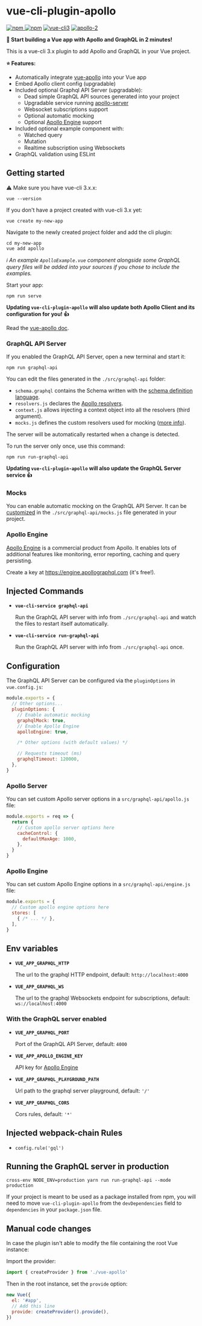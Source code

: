# vue-cli-plugin-apollo

[![npm](https://img.shields.io/npm/v/vue-cli-plugin-apollo.svg) ![npm](https://img.shields.io/npm/dm/vue-cli-plugin-apollo.svg)](https://www.npmjs.com/package/vue-cli-plugin-apollo)
[![vue-cli3](https://img.shields.io/badge/vue--cli-3.x-brightgreen.svg)](https://github.com/vuejs/vue-cli)
[![apollo-2](https://img.shields.io/badge/apollo-2.x-blue.svg)](https://www.apollographql.com/)

**:rocket: Start building a Vue app with Apollo and GraphQL in 2 minutes!**

This is a vue-cli 3.x plugin to add Apollo and GraphQL in your Vue project.

**:star: Features:**

- Automatically integrate [vue-apollo](https://github.com/Akryum/vue-apollo) into your Vue app
- Embed Apollo client config (upgradable)
- Included optional Graphql API Server (upgradable):
  - Dead simple GraphQL API sources generated into your project
  - Upgradable service running [apollo-server](https://www.apollographql.com/docs/apollo-server/)
  - Websocket subscriptions support
  - Optional automatic mocking
  - Optional [Apollo Engine](https://www.apollographql.com/engine) support
- Included optional example component with:
  - Watched query
  - Mutation
  - Realtime subscription using Websockets
- GraphQL validation using ESLint

## Getting started

:warning: Make sure you have vue-cli 3.x.x:

```
vue --version
```

If you don't have a project created with vue-cli 3.x yet:

```
vue create my-new-app
```

Navigate to the newly created project folder and add the cli plugin:

```
cd my-new-app
vue add apollo
```

*:information_source: An example `ApolloExample.vue` component alongside some GraphQL query files will be added into your sources if you chose to include the examples.*

Start your app:

```
npm run serve
```

**Updating `vue-cli-plugin-apollo` will also update both Apollo Client and its configuration for you! :+1:**

Read the [vue-apollo doc](https://github.com/Akryum/vue-apollo).

### GraphQL API Server

If you enabled the GraphQL API Server, open a new terminal and start it:

```
npm run graphql-api
```

You can edit the files generated in the `./src/graphql-api` folder:

- `schema.graphql` contains the Schema written with the [schema definition language](https://github.com/facebook/graphql/blob/master/spec/Section%203%20--%20Type%20System.md).
- `resolvers.js` declares the [Apollo resolvers](https://www.apollographql.com/docs/graphql-tools/resolvers.html).
- `context.js` allows injecting a context object into all the resolvers (third argument).
- `mocks.js` defines the custom resolvers used for mocking ([more info](https://www.apollographql.com/docs/graphql-tools/mocking.html#Customizing-mocks)).

The server will be automatically restarted when a change is detected.

To run the server only once, use this command:

```
npm run run-graphql-api
```

**Updating `vue-cli-plugin-apollo` will also update the GraphQL Server service :+1:**

### Mocks

You can enable automatic mocking on the GraphQL API Server. It can be [customized](https://www.apollographql.com/docs/graphql-tools/mocking.html#Customizing-mocks) in the `./src/graphql-api/mocks.js` file generated in your project.

### Apollo Engine

[Apollo Engine](https://www.apollographql.com/engine) is a commercial product from Apollo. It enables lots of additional features like monitoring, error reporting, caching and query persisting.

Create a key at https://engine.apollographql.com (it's free!).

## Injected Commands

- **`vue-cli-service graphql-api`**

  Run the GraphQL API server with info from `./src/graphql-api` and watch the files to restart itself automatically.

- **`vue-cli-service run-graphql-api`**

  Run the GraphQL API server with info from `./src/graphql-api` once.

## Configuration

The GraphQL API Server can be configured via the `pluginOptions` in `vue.config.js`:

``` js
module.exports = {
  // Other options...
  pluginOptions: {
    // Enable automatic mocking
    graphqlMock: true,
    // Enable Apollo Engine
    apolloEngine: true,

    /* Other options (with default values) */

    // Requests timeout (ms)
    graphqlTimeout: 120000,
  },
}
```

### Apollo Server

You can set custom Apollo server options in a `src/graphql-api/apollo.js` file:

```js
module.exports = req => {
  return {
    // Custom apollo server options here
    cacheControl: {
      defaultMaxAge: 1000,
    },
  }
}
```

### Apollo Engine

You can set custom Apollo Engine options in a `src/graphql-api/engine.js` file:

```js
module.exports = {
  // Custom apollo engine options here
  stores: [
    { /* ... */ },
  ],
}
```

## Env variables

- **`VUE_APP_GRAPHQL_HTTP`**

  The url to the graphql HTTP endpoint, default: `http://localhost:4000`

- **`VUE_APP_GRAPHQL_WS`**

  The url to the graphql Websockets endpoint for subscriptions, default: `ws://localhost:4000`

### With the GraphQL server enabled

- **`VUE_APP_GRAPHQL_PORT`**

  Port of the GraphQL API Server, default: `4000`

- **`VUE_APP_APOLLO_ENGINE_KEY`**

  API key for [Apollo Engine](https://engine.apollographql.com)

- **`VUE_APP_GRAPHQL_PLAYGROUND_PATH`**

  Url path to the graphql server playground, default: `'/'`

- **`VUE_APP_GRAPHQL_CORS`**

  Cors rules, default: `'*'`

## Injected webpack-chain Rules

- `config.rule('gql')`

## Running the GraphQL server in production

```
cross-env NODE_ENV=production yarn run run-graphql-api --mode production
```

If your project is meant to be used as a package installed from npm, you will need to move `vue-cli-plugin-apollo` from the `devDependencies` field to `dependencies` in your `package.json` file.

## Manual code changes

In case the plugin isn't able to modify the file containing the root Vue instance:

Import the provider:

```js
import { createProvider } from './vue-apollo'
```

Then in the root instance, set the `provide` option:

```js
new Vue({
  el: '#app',
  // Add this line
  provide: createProvider().provide(),
})
```
